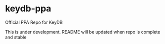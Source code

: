 # keydb-ppa
Official PPA Repo for KeyDB

This is under development. README will be updated when repo is complete and stable
